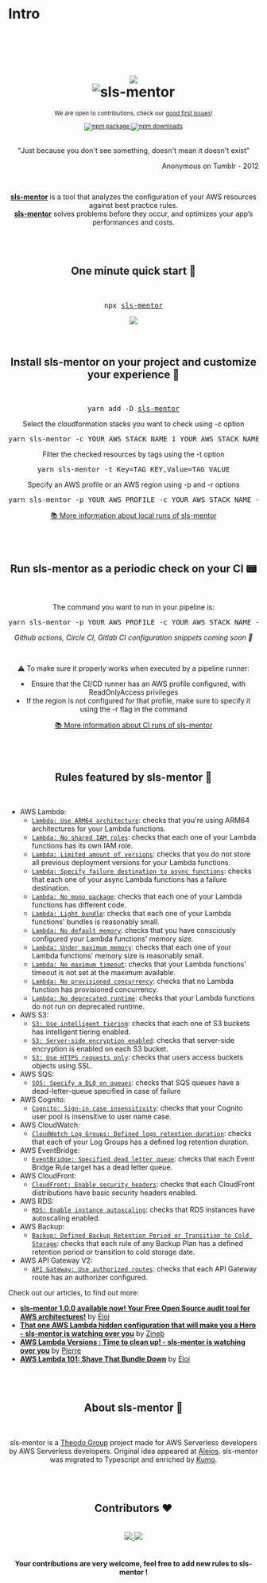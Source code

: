 # Intro

<div align="center">
  <h1>
    <br/>
    <br/>
    <img src="../../img/sls-mentor.svg" style={{width: '60px'}} />
    <br />
    <img src="../img/title.png" style={{width: '600px'}} alt="sls-mentor" />
    <br />
  </h1>
  <sup>
    <p>We are open to contributions, check our <a href="https://github.com/sls-mentor/sls-mentor/issues?q=is%3Aopen+is%3Aissue+label%3A%22good+first+issue%22">good first issues</a>!</p>
    <a href="https://www.npmjs.com/package/sls-mentor">
       <img src="https://img.shields.io/npm/v/sls-mentor.svg" alt="npm package" />
    </a>
    <a href="https://www.npmjs.com/package/sls-mentor">
      <img src="https://img.shields.io/npm/dm/sls-mentor.svg" alt="npm downloads" />
    </a>
  </sup>
  <br />
  <br />
  <p>
    <q>Just because you don't see something, doesn't mean it doesn't exist</q>
  </p>
   <p align="right"> Anonymous on Tumblr - 2012 </p>
   <br/>
  <p>
    <a href="https://www.sls-mentor.dev"><b>sls-mentor</b></a> is a tool that analyzes the configuration of your AWS resources against best practice rules. <br /><a href="https://www.sls-mentor.dev"><b>sls-mentor</b></a> solves problems before they occur, and optimizes your app’s performances and costs.
  </p>
</div>
<br />
<br />
<div align="center">
  <h2>One minute quick start 🚀</h2>
  <br />
  <pre>npx <a href="https://www.npmjs.com/package/sls-mentor">sls-mentor</a></pre>
    <img src="../img/guardian-run.gif" style={{width: '60%'}} />
  <br />
  <br />
</div>
<br />
<div align="center">
  <h2>Install sls-mentor on your project and customize your experience 🔎</h2>
  <br />
  <pre>yarn add -D <a href="https://www.npmjs.com/package/sls-mentor">sls-mentor</a></pre>

  <p>Select the cloudformation stacks you want to check using -c option</p>
  <pre>yarn sls-mentor -c YOUR_AWS_STACK_NAME_1 YOUR_AWS_STACK_NAME_2</pre>

  <p>Filter the checked resources by tags using the -t option</p>
  <pre>yarn sls-mentor -t Key=TAG_KEY,Value=TAG_VALUE</pre>

  <p>Specify an AWS profile or an AWS region using -p and -r options</p>
  <pre>yarn sls-mentor -p YOUR_AWS_PROFILE -c YOUR_AWS_STACK_NAME -r YOUR_AWS_REGION</pre>

  <p><a href="./set-up-sls-mentor/run-locally">📚 More information about local runs of sls-mentor</a></p>
  <br />
</div>
<br />
<div align="center">
  <h2>Run sls-mentor as a periodic check on your CI 📟</h2>
  <br />
  <p>The command you want to run in your pipeline is:</p>
  <pre>yarn sls-mentor -p YOUR_AWS_PROFILE -c YOUR_AWS_STACK_NAME -r YOUR_AWS_REGION -l YOUR_DESIRED_LEVEL</pre>

  <p><i>Github actions, Circle CI, Gitlab CI configuration snippets coming soon 🚀</i></p>
  <br/>
  <p>⚠️ To make sure it properly works when executed by a pipeline runner:<br/>

<li>Ensure that the CI/CD runner has an AWS profile configured, with ReadOnlyAccess privileges</li>
<li>If the region is not configured for that profile, make sure to specify it using the -r flag in the command</li></p>
  <p><a href="./set-up-sls-mentor/run-in-ci">📚 More information about CI runs of sls-mentor</a></p>
</div>
<br />
<br />
<h2 align="center">Rules featured by sls-mentor 📏</h2>
<br />

- AWS Lambda:
  - [`Lambda: Use ARM64 architecture`](./rules/useArm): checks that you're using ARM64 architectures for your Lambda functions.
  - [`Lambda: No shared IAM roles`](./rules/noSharedIamRoles): checks that each one of your Lambda functions has its own IAM role.
  - [`Lambda: Limited amount of versions`](./rules/limitedAmountOfVersions): checks that you do not store all previous deployment versions for your Lambda functions.
  - [`Lambda: Specify failure destination to async functions`](./rules/asyncSpecifyFailureDestination): checks that each one of your async Lambda functions has a failure destination.
  - [`Lambda: No mono package`](./rules/noMonoPackage): checks that each one of your Lambda functions has different code.
  - [`Lambda: Light bundle`](./rules/lightBundle): checks that each one of your Lambda functions' bundles is reasonably small.
  - [`Lambda: No default memory`](./rules/noDefaultMemory): checks that you have consciously configured your Lambda functions' memory size.
  - [`Lambda: Under maximum memory`](./rules/underMaxMemory): checks that each one of your Lambda functions' memory size is reasonably small.
  - [`Lambda: No maximum timeout`](./rules/noMaxTimeout): checks that your Lambda functions' timeout is not set at the maximum available.
  - [`Lambda: No provisioned concurrency`](./rules/noProvisionedConcurrency): checks that no Lambda function has provisioned concurrency.
  - [`Lambda: No deprecated runtime`](./rules/noDeprecatedRuntime): checks that your Lambda functions do not run on deprecated runtime.
- AWS S3:
  - [`S3: Use intelligent tiering`](./rules/useIntelligentTiering): checks that each one of S3 buckets has intelligent tiering enabled.
  - [`S3: Server-side encryption enabled`](./rules/serverSideEncryptionEnabled): checks that server-side encryption is enabled on each S3 bucket.
  - [`S3: Use HTTPS requests only`](./rules/s3OnlyAllowHTTPS): checks that users access buckets objects using SSL.
- AWS SQS:
  - [`SQS: Specify a DLQ on queues`](./rules/specifyDlqOnSqs): checks that SQS queues have a dead-letter-queue specified in case of failure
- AWS Cognito:
  - [`Cognito: Sign-in case insensitivity`](./rules/cognitoSignInCaseInsensitivity): checks that your Cognito user pool is insensitive to user name case.
- AWS CloudWatch:
  - [`CloudWatch Log Groups: Defined logs retention duration`](./rules/definedLogsRetentionDuration): checks that each of your Log Groups has a defined log retention duration.
- AWS EventBridge:
  - [`EventBridge: Specified dead letter queue`](./rules/specifyDlqOnEventBridgeRule): checks that each Event Bridge Rule target has a dead letter queue.
- AWS CloudFront:
  - [`CloudFront: Enable security headers`](./rules/cloudFrontSecurityHeaders): checks that each CloudFront distributions have basic security headers enabled.
- AWS RDS:
  - [`RDS: Enable instance autoscaling`](./rules/autoscaleRdsInstanceEnabled): checks that RDS instances have autoscaling enabled.
- AWS Backup:
  - [`Backup: Defined Backup Retention Period or Transition to Cold Storage`](./rules/definedBackupRetentionPeriodOrTransitionToColdStorage): checks that each rule of any Backup Plan has a defined retention period or transition to cold storage date.
- AWS API Gateway V2:
  - [`API Gateway: Use authorized routes`](./rules/noUnauthorizedApiGatewaysV2Routes): checks that each API Gateway route has an authorizer configured.

<p>Check out our articles, to find out more:</p>

- <a href='https://dev.to/kumo/guardian-100-available-now-your-free-open-source-audit-tool-for-aws-architectures-54cd'><b>sls-mentor 1.0.0 available now! Your Free Open Source audit tool for AWS architectures!</b></a> by <a href='https://twitter.com/eloiatheodo'>Éloi</a>
- <a href='https://dev.to/kumo/that-one-aws-lambda-hidden-configuration-that-will-make-you-a-hero-guardian-is-watching-over-you-5gi7'><b>That one AWS Lambda hidden configuration that will make you a Hero - sls-mentor is watching over you</b></a> by <a href='https://twitter.com/Gozinebgo'>Zineb</a>
- <a href='https://dev.to/kumo/aws-lambda-versions-time-to-clean-up-guardian-is-watching-over-you-jkd'><b>AWS Lambda Versions : Time to clean up! - sls-mentor is watching over you</b></a> by <a href='https://twitter.com/PierreChollet22'>Pierre</a>
- <a href='https://dev.to/kumo/aws-lambda-101-shave-that-bundle-down-48c7'><b>AWS Lambda 101: Shave That Bundle Down</b></a> by <a href='https://twitter.com/eloiatheodo'>Éloi</a>

<br />
<br />
<div align="center">
  <h2>About sls-mentor 📰</h2>
  <br />
  <p>
  sls-mentor is a <a href='https://www.theodo.fr/startup-studio-m33'>Theodo Group</a> project made for AWS Serverless developers by AWS Serverless developers. Original idea appeared at <a href='https://www.aleios.com/'>Aleios</a>. sls-mentor was migrated to Typescript and enriched by <a href='https://www.theodo.com/experts/serverless'>Kumo</a>.
  </p>
</div>
<br />
<br />
<div align="center">
  <h2>Contributors ❤️</h2>
  <br />
  <a href="https://github.com/sls-mentor/sls-mentor/graphs/contributors">
    <img src="https://contrib.rocks/image?repo=sls-mentor/sls-mentor" />
  </a>
  <a href="https://github.com/aleios-cloud/sls-dev-tools/graphs/contributors">
    <img src="https://contrib.rocks/image?repo=aleios-cloud/sls-dev-tools" />
  </a>
  <br/>
  <br/>
  <h4>Your contributions are very welcome, feel free to add new rules to sls-mentor !</h4>
  <br />
  <br />
</div>
